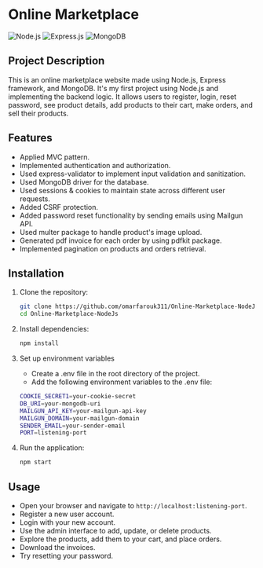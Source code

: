 # Online Marketplace

![Node.js](https://img.shields.io/badge/Node.js-339933?style=for-the-badge&logo=nodedotjs&logoColor=white)
![Express.js](https://img.shields.io/badge/Express.js-000000?style=for-the-badge&logo=express&logoColor=white)
![MongoDB](https://img.shields.io/badge/MongoDB-47A248?style=for-the-badge&logo=mongodb&logoColor=white)

## Project Description
This is an online marketplace website made using Node.js, Express framework, and MongoDB. It's my first project using Node.js and implementing the backend logic.
It allows users to register, login, reset password, see product details, add products to their cart, make orders, and sell their products.

## Features
- Applied MVC pattern.
- Implemented authentication and authorization.
- Used express-validator to implement input validation and sanitization.
- Used MongoDB driver for the database.
- Used sessions & cookies to maintain state across different user requests.
- Added CSRF protection.
- Added password reset functionality by sending emails using Mailgun API.
- Used multer package to handle product's image upload.
- Generated pdf invoice for each order by using pdfkit package.
- Implemented pagination on products and orders retrieval.

## Installation
1. Clone the repository:
    ```sh
    git clone https://github.com/omarfarouk311/Online-Marketplace-NodeJs.git
    cd Online-Marketplace-NodeJs
    ```

2. Install dependencies:
    ```sh
    npm install
    ```

3. Set up environment variables
    * Create a .env file in the root directory of the project.
    * Add the following environment variables to the .env file:
    ```sh
    COOKIE_SECRET1=your-cookie-secret
    DB_URI=your-mongodb-uri
    MAILGUN_API_KEY=your-mailgun-api-key
    MAILGUN_DOMAIN=your-mailgun-domain
    SENDER_EMAIL=your-sender-email
    PORT=listening-port
    ```

4. Run the application:
    ```sh
    npm start
    ```

## Usage
* Open your browser and navigate to `http://localhost:listening-port`.
* Register a new user account.
* Login with your new account.
* Use the admin interface to add, update, or delete products.
* Explore the products, add them to your cart, and place orders.
* Download the invoices.
* Try resetting your password.
